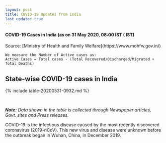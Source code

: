 ```yaml
---
layout: post
title: COVID-19 Updates from India
last_update: true
---
```


#### COVID-19 Cases in India (as on  31 May 2020, 08:00 IST ( IST)
<div class="alert alert-primary" role="alert">
<p id = "totalcases" style="font-size: 1.2rem; font-weight: bold;"></p>
<p id = "totalrecovered" style="font-size: 1.2rem; font-weight: bold;"></p>
<p id = "totaldeaths" style="font-size: 1.2rem; font-weight: bold;"></p>
<p id = "totalactive" style="font-size: 1.2rem; font-weight: bold;"></p>
</div>
Source: [Ministry of Health and Family Welfare](https://www.mohfw.gov.in/)

```
We measure the Number of Active cases as:
Active Cases = Total cases - (Total Recovered/Discharged/Migrated + Total Deaths)
```

## State-wise COVID-19 cases in India

<div class="datatable-begin"></div>

{% include table-20200531-0932.md %}

<div class="datatable-end"></div>
<br>

***Note:*** *Data shown in the table is collected through Newspaper articles, Govt. sites and Press releases.*

COVID-19 is the infectious disease caused by the most recently discovered coronavirus (2019-nCoV). This new virus and disease were unknown before the outbreak began in Wuhan, China, in December 2019.
